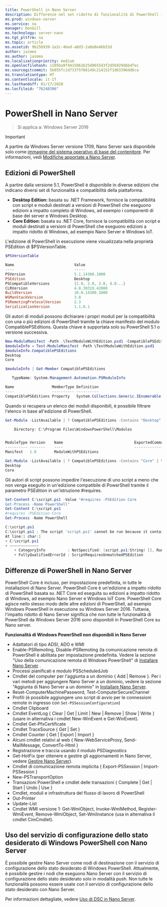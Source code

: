 ```yaml
---
title: PowerShell in Nano Server
description: Differenze nel set ridotto di funzionalità di PowerShell in Nano Server
ms.prod: windows-server
ms.service: na
manager: DonGill
ms.technology: server-nano
ms.tgt_pltfrm: na
ms.topic: article
ms.assetid: 9b25b939-1e2c-4bed-a8d3-2a8e8e46b53d
author: jaimeo
ms.author: jaimeo
ms.localizationpriority: medium
ms.openlocfilehash: 1105ba9f4415061b25d0655d3f2d56929dbbdfec
ms.sourcegitcommit: 5b055fc1d73375f68149c214152f1d63396dd6ca
ms.translationtype: HT
ms.contentlocale: it-IT
ms.lasthandoff: 01/17/2020
ms.locfileid: "76248396"
---
```

# <a name="powershell-on-nano-server"></a>PowerShell in Nano Server

> Si applica a: Windows Server 2016

> [!IMPORTANT]
> A partire da Windows Server versione 1709, Nano Server sarà disponibile solo come [immagine del sistema operativo di base del contenitore](/virtualization/windowscontainers/quick-start/using-insider-container-images#install-base-container-image). Per informazioni, vedi [Modifiche apportate a Nano Server](nano-in-semi-annual-channel.md).

## <a name="powershell-editions"></a>Edizioni di PowerShell

A partire dalla versione 5.1, PowerShell è disponibile in diverse edizioni che indicano diversi set di funzionalità e compatibilità della piattaforma.

- **Desktop Edition:** basata su .NET Framework, fornisce la compatibilità con script e moduli destinati a versioni di PowerShell che eseguono edizioni a impatto completo di Windows, ad esempio i componenti di base del server e Windows Desktop.
- **Core Edition:** basata su .NET Core, fornisce la compatibilità con script e moduli destinati a versioni di PowerShell che eseguono edizioni a impatto ridotto di Windows, ad esempio Nano Server e Windows IoT.

L'edizione di PowerShell in esecuzione viene visualizzata nella proprietà PSEdition di $PSVersionTable.
```powershell
$PSVersionTable

Name                           Value
----                           -----
PSVersion                      5.1.14300.1000
PSEdition                      Desktop
PSCompatibleVersions           {1.0, 2.0, 3.0, 4.0...}
CLRVersion                     4.0.30319.42000
BuildVersion                   10.0.14300.1000
WSManStackVersion              3.0
PSRemotingProtocolVersion      2.3
SerializationVersion           1.1.0.1
```

Gli autori di moduli possono dichiarare i propri moduli per la compatibilità con una o più edizioni di PowerShell tramite la chiave manifesto del modulo CompatiblePSEditions. Questa chiave è supportata solo su PowerShell 5.1 o versione successiva.
```powershell
New-ModuleManifest -Path .\TestModuleWithEdition.psd1 -CompatiblePSEditions Desktop,Core -PowerShellVersion 5.1
$moduleInfo = Test-ModuleManifest -Path \TestModuleWithEdition.psd1
$moduleInfo.CompatiblePSEditions
Desktop
Core

$moduleInfo | Get-Member CompatiblePSEditions

   TypeName: System.Management.Automation.PSModuleInfo

Name                 MemberType Definition
----                 ---------- ----------
CompatiblePSEditions Property   System.Collections.Generic.IEnumerable[string] CompatiblePSEditions {get;}

```
Quando si recupera un elenco dei moduli disponibili, è possibile filtrare l'elenco in base all'edizione di PowerShell.
```powershell
Get-Module -ListAvailable | ? CompatiblePSEditions -Contains "Desktop"

    Directory: C:\Program Files\WindowsPowerShell\Modules


ModuleType Version    Name                                ExportedCommands
---------- -------    ----                                ----------------
Manifest   1.0        ModuleWithPSEditions

Get-Module -ListAvailable | ? CompatiblePSEditions -Contains "Core" | % CompatiblePSEditions
Desktop
Core

```
Gli autori di script possono impedire l'esecuzione di uno script a meno che non venga eseguito in un'edizione compatibile di PowerShell tramite il parametro PSEdition in un'istruzione #requires.
```powershell
Set-Content C:\script.ps1 -Value "#requires -PSEdition Core
Get-Process -Name PowerShell"
Get-Content C:\script.ps1
#requires -PSEdition Core
Get-Process -Name PowerShell

C:\script.ps1
C:\script.ps1 : The script 'script.ps1' cannot be run because it contained a "#requires" statement for PowerShell editions 'Core'. The edition of PowerShell that is required by the script does not match the currently running PowerShell Desktop edition.
At line:1 char:1
+ C:\script.ps1
+ ~~~~~~~~~~~~~
    + CategoryInfo          : NotSpecified: (script.ps1:String) [], RuntimeException
    + FullyQualifiedErrorId : ScriptRequiresUnmatchedPSEdition
```

## <a name="differences-in-powershell-on-nano-server"></a>Differenze di PowerShell in Nano Server
PowerShell Core è incluso, per impostazione predefinita, in tutte le installazioni di Nano Server. PowerShell Core è un'edizione a impatto ridotto di PowerShell basata su .NET Core ed eseguita su edizioni a impatto ridotto di Windows, ad esempio Nano Server e Windows IoT Core. PowerShell Core agisce nello stesso modo delle altre edizioni di PowerShell, ad esempio Windows PowerShell in esecuzione su Windows Server 2016. Tuttavia, l'impatto ridotto di Nano Server significa che non tutte le funzionalità di PowerShell da Windows Server 2016 sono disponibili in PowerShell Core su Nano server.


**Funzionalità di Windows PowerShell non disponibili in Nano Server**
* Adattatori di tipo ADSI, ADO e WMI
* Enable-PSRemoting, Disable-PSRemoting (la comunicazione remota di PowerShell è abilitata per impostazione predefinita. Vedere la sezione "Uso della comunicazione remota di Windows PowerShell" di [Installare Nano Server](Getting-Started-with-Nano-Server.md) .
* Processi pianificati e modulo PSScheduledJob
* Cmdlet del computer per l'aggiunta a un dominio { Add | Remove }. Per i vari metodi per aggiungere Nano Server a un dominio, vedere la sezione "Aggiunta di Nano Server a un dominio" in [Installare Nano Server](Getting-Started-with-Nano-Server.md).
* Reset-ComputerMachinePassword, Test-ComputerSecureChannel
* Profili (è possibile aggiungere uno script di avvio per le connessioni remote in ingresso con `Set-PSSessionConfiguration`)
* Cmdlet Clipboard
* Cmdlet EventLog { Clear | Get | Limit | New | Remove | Show | Write } (usare in alternativa i cmdlet New-WinEvent e Get-WinEvent).
* Cmdlet Get-PfxCertificate
* Cmdlet TraceSource { Get | Set }
* Cmdlet Counter { Get | Export | Import }
* Alcuni cmdlet relativi al web { New-WebServiceProxy, Send-MailMessage, ConvertTo-Html }
* Registrazione e traccia usando il modulo PSDiagnostics
* Get-HotFix (per ottenere e gestire gli aggiornamenti in Nano Server, vedere [Gestire Nano Server](Manage-Nano-Server.md)).
* Cmdlet di comunicazione remota implicita { Export-PSSession | Import-PSSession }
* New-PSTransportOption
* Transazioni PowerShell e cmdlet delle transazioni { Complete | Get | Start | Undo | Use }
* Cmdlet, moduli e infrastruttura del flusso di lavoro di PowerShell
* Out-Printer
* Update-List
* Cmdlet WMI versione 1: Get-WmiObject, Invoke-WmiMethod, Register-WmiEvent, Remove-WmiObject, Set-WmiInstance (usa in alternativa il cmdlet CimCmdlet).

## <a name="using-windows-powershell-desired-state-configuration-with-nano-server"></a>Uso del servizio di configurazione dello stato desiderato di Windows PowerShell con Nano Server

È possibile gestire Nano Server come nodi di destinazione con il servizio di configurazione dello stato desiderato di Windows PowerShell. Attualmente, è possibile gestire i nodi che eseguono Nano Server con il servizio di configurazione dello stato desiderato solo in modalità push. Non tutte le funzionalità possono essere usate con il servizio di configurazione dello stato desiderato con Nano Server.

Per informazioni dettagliate, vedere [Uso di DSC in Nano Server](https://docs.microsoft.com/powershell/scripting/dsc/getting-started/nanodsc).

